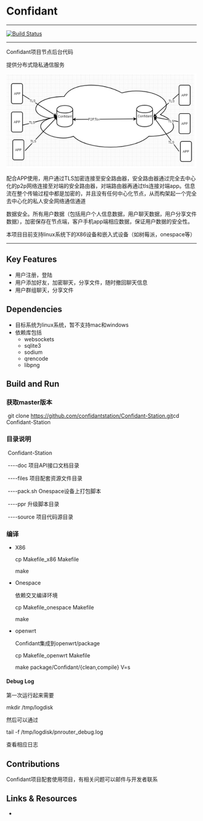 # Confidant

---

[![Build Status](https://travis-ci.com/qlcchain/go-qlc.svg?branch=master)](https://travis-ci.com/qlcchain/go-qlc)

---

Confidant项目节点后台代码

提供分布式隐私通信服务

![系统架构](files/system.png)

配合APP使用，用户通过TLS加密连接⾄安全路由器，安全路由器通过完全去中⼼化的p2p⽹络连接⾄对端的安全路由器，对端路由器再通过tls连接对端app。信息流在整个传输过程中都是加密的，并且没有任何中⼼化节点，从⽽构架起⼀个完全去中⼼化的私⼈安全⽹络通信通道

数据安全。所有用户数据（包括用户个人信息数据，用户聊天数据，用户分享文件数据），加密保存在节点端，客户手机app端相应数据，保证用户数据的安全性。

本项目目前支持linux系统下的X86设备和嵌入式设备（如树莓派，onespace等）

---

## Key Features

- 用户注册，登陆
- 用户添加好友，加密聊天，分享文件，随时撤回聊天信息
- 用户群组聊天，分享文件

## Dependencies

* 目标系统为linux系统，暂不支持mac和windows
* 依赖库包括
  * websockets
  * sqlite3
  * sodium
  * qrencode
  * libpng
## Build and Run
### 	获取master版本

​		git clone https://github.com/confidantstation/Confidant-Station.git
​		cd Confidant-Station

### 	目录说明

​	     Confidant-Station

​		----doc          项目API接口文档目录

​		----files	 项目配套资源文件目录

​		----pack.sh   Onespace设备上打包脚本

​		----ppr          升级脚本目录

​		----source     项目代码源目录

### 	编译

- X86

  cp Makefile_x86 Makefile

  make

- Onespace

  依赖交叉编译环境

  cp Makefile_onespace Makefile

  make

- openwrt

  Confidant集成到openwrt/package

  cp Makefile_openwrt Makefile

  make package/Confidant/{clean,compile} V=s

#### Debug Log
第一次运行起来需要

mkdir /tmp/logdisk

然后可以通过

tail -f /tmp/logdisk/pnrouter_debug.log 

查看相应日志

## Contributions

Confidant项目配套使用项目，有相关问题可以邮件与开发者联系

## Links & Resources
* 
